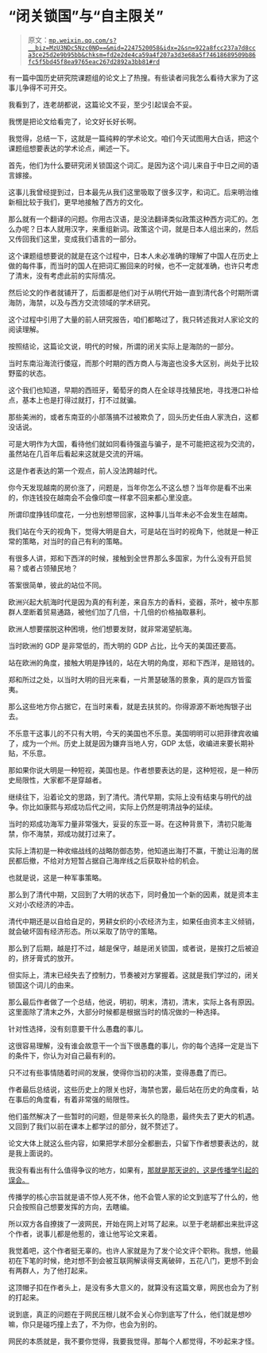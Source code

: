 # “闭关锁国”与“自主限关”

> 原文：[`mp.weixin.qq.com/s?__biz=MzU3NDc5Nzc0NQ==&mid=2247520058&idx=2&sn=922a8fcc237a7d8cca3ce25d2e9b95bb&chksm=fd2e2de4ca59a4f207a3d3e68a5f74618689509b86fc5f5bd45f8ea9765eac267d2892a3bb81#rd`](http://mp.weixin.qq.com/s?__biz=MzU3NDc5Nzc0NQ==&mid=2247520058&idx=2&sn=922a8fcc237a7d8cca3ce25d2e9b95bb&chksm=fd2e2de4ca59a4f207a3d3e68a5f74618689509b86fc5f5bd45f8ea9765eac267d2892a3bb81#rd)

有一篇中国历史研究院课题组的论文上了热搜。有些读者问我怎么看待大家为了这事儿争得不可开交。

我看到了，连老胡都说，这篇论文不妥，至少引起误会不妥。

我愣是把论文给看完了，论文好长好长啊。 

我觉得，总结一下，这就是一篇纯粹的学术论文。咱们今天试图用大白话，把这个课题组想要表达的学术论点，阐述一下。 

首先，他们为什么要研究闭关锁国这个词汇。是因为这个词儿来自于中日之间的语言嫁接。

这事儿我曾经提到过，日本最先从我们这里吸取了很多汉字，和词汇。后来明治维新相比较于我们，更早地接触了西方的文化。 

那么就有一个翻译的问题。你用古汉语，是没法翻译类似政策这种西方词汇的。怎么办呢？日本人就用汉字，来重组新词。政策这个词，就是日本人组出来的，然后又传回我们这里，变成我们语言的一部分。

这个课题组想要说的就是在这个过程中，日本人未必准确的理解了中国人在历史上做的每件事，而当时的国人在把词汇搬回来的时候，也不一定就准确，也许只考虑了清末，没有考虑此前的实际情况。 

然后论文的作者就铺开了，后面都是他们对于从明代开始一直到清代各个时期所谓海防，海禁，以及与西方交流领域的学术研究。 

这个过程中引用了大量的前人研究报告，咱们都略过了，我只转述我对人家论文的阅读理解。 

按照结论，这篇论文说，明代的时候，所谓的闭关实际上是海防的一部分。 

当时东南沿海流行倭寇，而那个时期的西方商人与海盗也没多大区别，尚处于比较野蛮的状态。

这个我们也知道，早期的西班牙，葡萄牙的商人在全球寻找殖民地，寻找港口补给点，基本上也是打得过就打，打不过就骗。 

那些美洲的，或者东南亚的小部落搞不过被欺负了，回头历史任由人家洗白，这都没话说。

可是大明作为大国，看待他们就如同看待强盗与骗子，是不可能把这视为交流的，虽然站在几百年后看起来这就是交流的开端。 

这是作者表达的第一个观点，前人没法跨越时代。 

你今天发现越南的房价涨了，问题是，当年你怎么不这么想？当年你是看不出来的，你连钱投在越南会不会像印度一样拿不回来都心里没底。

所谓印度挣钱印度花，一分也别想带回家，这种事儿当年未必不会发生在越南。

我们站在今天的视角下，觉得大明是自大，可是站在当时的视角下，他就是一种正常的策略，对当时的自己有利的策略。 

有很多人讲，郑和下西洋的时候，接触到全世界那么多国家，为什么没有开启贸易？或者占领殖民地？ 

答案很简单，彼此的站位不同。 

欧洲兴起大航海时代是因为真的有利差，来自东方的香料，瓷器，茶叶，被中东那群人垄断着贸易通路，被他们加了几倍，十几倍的价格抽取暴利。 

欧洲人想要摆脱这种困境，他们想要发财，就非常渴望航海。

当时欧洲的 GDP 是非常低的，而大明的 GDP 占比，比今天的美国还要高。 

站在欧洲的角度，接触大明是挣钱的，站在大明的角度，郑和下西洋，是赔钱的。 

郑和所过之处，以当时大明的目光来看，一片萧瑟破落的景象，真的是四方皆蛮夷。

那么这些地方你占据它，在当时来看，就是去扶贫的。你得源源不断地掏银子出去。

不乐意干这事儿的不只有大明，今天的美国也不乐意。美国明明可以把菲律宾收编了，成为一个州。历史上就是因为嫌弃当地人穷，GDP 太低，收编进来要长期补贴，不乐意。

那如果你说大明是一种短视，美国也是。作者想要表达的是，这种短视，是一种历史局限性，大家都不是穿越者。

继续往下，沿着论文的思路，到了清代。清代早期，实际上没有结束与明代的战争。你比如康熙与郑成功后代之间，实际上仍然是明清战争的延续。 

当时的郑成功海军力量非常强大，妥妥的东亚一哥。在这种背景下，清初只能海禁，你不海禁，郑成功就打过来了。 

实际上清初是一种收缩战线的战略防御态势，他知道出海打不赢，干脆让沿海的居民都后撤，不给对方短暂占据自己海岸线之后获取补给的机会。 

也就是说，这是一种军事策略。 

那么到了清代中期，又回到了大明的状态下，同时叠加一个新的因素，就是资本主义对小农经济的冲击。 

清代中期还是以自给自足的，男耕女织的小农经济为主，如果任由资本主义倾销，就会破坏固有经济形态。所以采取了防守的策略。 

那么到了后期，越是打不过，越是保守，越是闭关锁国，或者说，是挨打之后被迫的，挤牙膏式的放开。

但实际上，清末已经失去了控制力，节奏被对方掌握着。这就是我们学过的，闭关锁国这个词儿的由来。

那么最后作者做了一个总结，他说，明初，明末，清初，清末，实际上各有原因。这里面除了清末之外，大部分时候都是根据当时的情况做的一种选择。 

针对性选择，没有刻意要干什么愚蠢的事儿。

这很容易理解，没有谁会故意干一个当下很愚蠢的事儿，你的每个选择一定是当下的条件下，你认为对自己最有利的。

只不过有些事情随着时间的发展，使得你当初的决策，变得愚蠢了而已。

作者最后总结说，这些历史上的限关也好，海禁也罢，最后站在历史的角度看，站在事后的角度看，有着非常强的局限性。 

他们虽然解决了一些暂时的问题，但是带来长久的隐患，最终失去了更大的机遇。又回到了我们以前在课本上都学过的部分，就不赘述了。

论文大体上就这么些内容，如果把学术部分全都删去，只留下作者想要表达的，就是我上面说的。 

我没有看出有什么值得争议的地方，如果有，[那就是那天说的，这是传播学引起的误会。](http://mp.weixin.qq.com/s?__biz=MzU0MjYwNDU2Mw==&mid=2247507407&idx=1&sn=1e801d1e4ff8f1dfbcf89324cb50562c&chksm=fb1ab1b3cc6d38a50b3d25db94a3f54d78e3be272e71e92968ae9811dc7c864b5b887866b144&scene=21#wechat_redirect)

传播学的核心宗旨就是语不惊人死不休，他不会管人家的论文到底写了什么的，他只会按照自己想要发挥的方向，去瞎编。

所以双方各自撩拨了一波网民，开始在网上对骂了起来。以至于老胡都出来批评这个作者，说事儿都是他惹的，谁让他写论文来着。

我觉着吧，这个作者挺无辜的。也许人家就是为了发个论文评个职称。我想，他最初在下笔的时候，绝对想不到会被互联网解读得支离破碎，五花八门，更想不到会有两群人，为了他打起来。 

这顶帽子扣在作者头上，是没有多大意义的，就算没有这篇文章，网民也会为了别的打起来。 

说到底，真正的问题在于网民压根儿就不会关心你到底写了什么，他们就是想吵嘛，你只是碰巧撞上去了，不为你，也会为别的。 

网民的本质就是，我不要你觉得，我要我觉得。那每个人都觉得，不吵起来才怪。